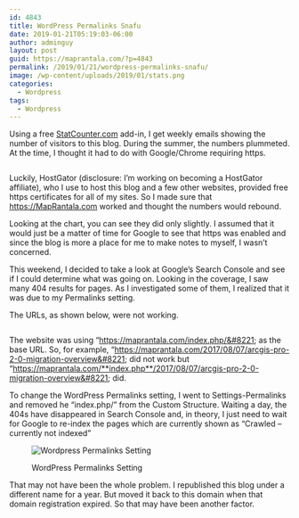 ```yaml
---
id: 4843
title: WordPress Permalinks Snafu
date: 2019-01-21T05:19:03-06:00
author: adminguy
layout: post
guid: https://maprantala.com/?p=4843
permalink: /2019/01/21/wordpress-permalinks-snafu/
image: /wp-content/uploads/2019/01/stats.png
categories:
  - Wordpress
tags:
  - Wordpress
---
```

Using a free <a rel="noreferrer noopener" aria-label=" (opens in a new tab)" href="http://statcounter.com/" target="_blank">StatCounter.com</a> add-in, I get weekly emails showing the number of visitors to this blog. During the summer, the numbers plummeted. At the time, I thought it had to do with Google/Chrome requiring https.<figure class="wp-block-image">

<img src="https://i0.wp.com/maprantala.com/wp-content/uploads/2019/01/stats.png?w=1170&#038;ssl=1" alt="" class="wp-image-4844" srcset="https://i0.wp.com/maprantala.com/wp-content/uploads/2019/01/stats.png?w=546&ssl=1 546w, https://i0.wp.com/maprantala.com/wp-content/uploads/2019/01/stats.png?resize=300%2C138&ssl=1 300w" sizes="(max-width: 546px) 100vw, 546px" data-recalc-dims="1" /> </figure> 

Luckily, HostGator (disclosure: I&#8217;m working on becoming a HostGator affiliate), who I use to host this blog and a few other websites, provided free https certificates for all of my sites. So I made sure that https://MapRantala.com worked and thought the numbers would rebound.

Looking at the chart, you can see they did only slightly. I assumed that it would just be a matter of time for Google to see that https was enabled and since the blog is more a place for me to make notes to myself, I wasn&#8217;t concerned.

This weekend, I decided to take a look at Google&#8217;s Search Console and see if I could determine what was going on. Looking in the coverage, I saw many 404 results for pages. As I investigated some of them, I realized that it was due to my Permalinks setting. 

The URLs, as shown below, were not working.<figure class="wp-block-image">

<img src="https://i0.wp.com/maprantala.com/wp-content/uploads/2019/01/404.jpg?w=1170&#038;ssl=1" alt="" class="wp-image-4846" srcset="https://i0.wp.com/maprantala.com/wp-content/uploads/2019/01/404.jpg?w=836&ssl=1 836w, https://i0.wp.com/maprantala.com/wp-content/uploads/2019/01/404.jpg?resize=300%2C198&ssl=1 300w, https://i0.wp.com/maprantala.com/wp-content/uploads/2019/01/404.jpg?resize=768%2C506&ssl=1 768w" sizes="(max-width: 836px) 100vw, 836px" data-recalc-dims="1" /> </figure> 

The website was using &#8220;https://maprantala.com/index.php/&#8221; as the base URL. So, for example, &#8220;https://maprantala.com/2017/08/07/arcgis-pro-2-0-migration-overview&#8221; did not work but &#8220;https://maprantala.com/**index.php**/2017/08/07/arcgis-pro-2-0-migration-overview&#8221; did. 

To change the WordPress Permalinks setting, I went to Settings-Permalinks and removed he &#8220;index.php/&#8221; from the Custom Structure. Waiting a day, the 404s have disappeared in Search Console and, in theory, I just need to wait for Google to re-index the pages which are currently shown as &#8220;Crawled &#8211; currently not indexed&#8221;<figure class="wp-block-image">

<img src="https://i2.wp.com/maprantala.com/wp-content/uploads/2019/01/permalinks.jpg?w=1170&#038;ssl=1" alt="Wordpress Permalinks Setting " class="wp-image-4847" srcset="https://i2.wp.com/maprantala.com/wp-content/uploads/2019/01/permalinks.jpg?w=961&ssl=1 961w, https://i2.wp.com/maprantala.com/wp-content/uploads/2019/01/permalinks.jpg?resize=300%2C45&ssl=1 300w, https://i2.wp.com/maprantala.com/wp-content/uploads/2019/01/permalinks.jpg?resize=768%2C115&ssl=1 768w" sizes="(max-width: 961px) 100vw, 961px" data-recalc-dims="1" /> <figcaption>WordPress Permalinks Setting </figcaption></figure> 

That may not have been the whole problem. I republished this blog under a different name for a year. But moved it back to this domain when that domain registration expired. So that may have been another factor.